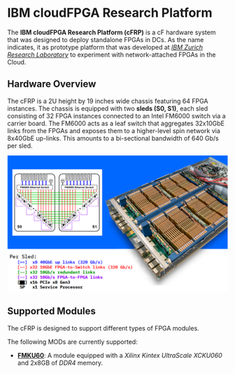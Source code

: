 # IBM cloudFPGA Research Platform
The **IBM cloudFPGA Research Platform (cFRP)** is a cF hardware system that was designed to deploy 
standalone FPGAs in DCs. As the name indicates, it as prototype platform that was developed at 
[*IBM Zurich Research Laboratory*](https://www.zurich.ibm.com/cci/cloudFPGA/) to experiment with 
network-attached FPGAs in the Cloud. 


## Hardware Overview 
The cFRP is a 2U height by 19 inches wide chassis featuring 64 
FPGA instances. The chassis is equipped with two **sleds (S0, S1)**, each sled consisting of 
32 FPGA instances connected to an Intel FM6000 switch via a carrier board. The FM6000 acts as a 
leaf switch that aggregates 32x10GbE links from the FPGAs and exposes them to a higher-level spin 
network via 8x40GbE up-links. This amounts to a bi-sectional bandwidth of 640 Gb/s per sled.

![Overview-of-the-ibm-research-platform](./imgs/cfrp.png)
 
 
## Supported Modules
The cFRP is designed to support different types of FPGA modules. 

The following MODs are currently supported:

* [**FMKU60**](./FMKU60/fmku60.md): A module equipped with a _Xilinx Kintex UltraScale XCKU060_ 
  and 2x8GB of _DDR4_ memory.
 
